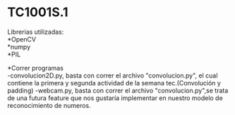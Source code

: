 # TC1001S.1

Librerias utilizadas:<br/>
*OpenCV<br/>
*numpy<br/>
*PIL<br/>

*Correr programas<br/>
-convolucion2D.py, basta con correr el archivo "convolucion.py", el cual contiene la primera y segunda actividad de la semana tec.(Convolución y padding)
-webcam.py, basta con correr el archivo "convolucion.py",se trata de una futura feature que nos gustaría implementar en nuestro modelo de reconocimiento de numeros.
